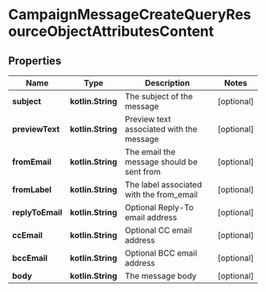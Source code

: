 
# CampaignMessageCreateQueryResourceObjectAttributesContent

## Properties
| Name | Type | Description | Notes |
| ------------ | ------------- | ------------- | ------------- |
| **subject** | **kotlin.String** | The subject of the message |  [optional] |
| **previewText** | **kotlin.String** | Preview text associated with the message |  [optional] |
| **fromEmail** | **kotlin.String** | The email the message should be sent from |  [optional] |
| **fromLabel** | **kotlin.String** | The label associated with the from_email |  [optional] |
| **replyToEmail** | **kotlin.String** | Optional Reply-To email address |  [optional] |
| **ccEmail** | **kotlin.String** | Optional CC email address |  [optional] |
| **bccEmail** | **kotlin.String** | Optional BCC email address |  [optional] |
| **body** | **kotlin.String** | The message body |  [optional] |



